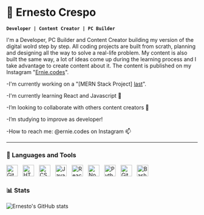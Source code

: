 # 👋 Ernesto Crespo 

**`Developer | Content Creator | PC Builder`**

I'm a Developer, PC Builder and Content Creator building my version of the digital wolrd step by step. All
coding projects are built from scrath, planning and designing all the way to solve a real-life problem.
My content is also built the same way, a lot of ideas come up during the learning process and I take advantage to create content about it. The content is published on my Instagram "[Ernie.codes][instagram]". 


-I'm currently working on a "[MERN Stack Project] [last]".


-I'm currently learning React and Javascript 💞️


-I’m  looking to collaborate with others content creators 🌱  


-I’m  studying to improve as developer!


-How to reach me: @ernie.codes on Instagram 📫 



---

### 🧰 Languages and Tools


<img align="left" alt="Git" width="30px" style="padding-right:10px;" src="https://cdn.jsdelivr.net/gh/devicons/devicon/icons/git/git-original.svg" />
<img align="left" alt="HTML" width="30px" style="padding-right:10px;" src="https://cdn.jsdelivr.net/gh/devicons/devicon/icons/html5/html5-plain.svg" />
<img align="left" alt="CSS" width="30px" style="padding-right:10px;" src="https://cdn.jsdelivr.net/gh/devicons/devicon/icons/css3/css3-plain.svg" />
<img align="left" alt="JavaScript" width="30px" style="padding-right:10px;" src="https://cdn.jsdelivr.net/gh/devicons/devicon/icons/javascript/javascript-plain.svg" />
<img align="left" alt="React" width="30px" style="padding-right:10px;" src="https://cdn.jsdelivr.net/gh/devicons/devicon/icons/react/react-original.svg" />
<img align="left" alt="NodeJS" width="30px" style="padding-right:10px;" src="https://cdn.jsdelivr.net/gh/devicons/devicon/icons/nodejs/nodejs-original.svg" />
<img align="left" alt="Python" width="30px" style="padding-right:10px;" src="https://cdn.jsdelivr.net/gh/devicons/devicon/icons/python/python-plain.svg" />
<img align="left" alt="GitHub" width="30px" style="padding-right:10px;" src="https://cdn.jsdelivr.net/gh/devicons/devicon/icons/github/github-original.svg" />
<img align="left" alt="Bash" width="30px" style="padding-right:10px;" src="https://cdn.jsdelivr.net/gh/devicons/devicon/icons/bash/bash-original.svg" />
<br />

#

### 📊 Stats

![Ernesto's GitHub stats](https://github-readme-stats.vercel.app/api?username=Ernestoc14&show_icons=true&theme=gruvbox)



[last]: https://github.com/Ernestoc14/Mern-Crud
[instagram]: https://instagram.com/ernie.codes

